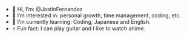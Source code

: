 - 👋 Hi, I’m: @JostinFernandez
- 👀 I’m interested in: personal growth, time management, coding, etc.
- 🌱 I’m currently learning: Coding, Japanese and English.
- ⚡ Fun fact: I can play guitar and I like to watch anime.

<!---
JostinFernandez/JostinFernandez is a ✨ special ✨ repository because its `README.md` (this file) appears on your GitHub profile.
You can click the Preview link to take a look at your changes.
--->
